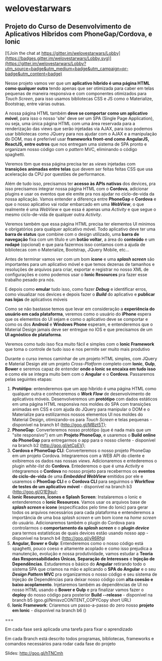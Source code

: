 # welovestarwars

## Projeto do Curso de Desenvolvimento de Aplicativos Híbridos com PhoneGap/Cordova, e Ionic

[![Join the chat at https://gitter.im/welovestarwars/Lobby](https://badges.gitter.im/welovestarwars/Lobby.svg)](https://gitter.im/welovestarwars/Lobby?utm_source=badge&utm_medium=badge&utm_campaign=pr-badge&utm_content=badge)

Nesse projeto vamos ver que um **aplicativo híbrido é uma página HTML como qualquer outra** tendo apenas que ser otimizada para caber em telas pequenas de maneira responsiva e com componentes otimizados para _Touch Screen_, para isso usamos bibliotecas CSS e JS como o Materialize, Bootstrap, entre várias outras.

A nossa página HTML também **deve se comportar como um aplicativo móvel**, para isso o nosso 'site' deve ser um SPA (Single Page Application), ou seja, uma única página HTML com uma área reservada para a renderização das views que serão injetadas via AJAX, para isso podemos usar bibliotecas como JQuery para nos ajudar com o AJAX e a manipulação do DOM, mas é preferível usar **frameworks front-end como AngularJS, ReactJS, entre outros** que nos entregam uma sistema de SPA pronto e organizam nosso código com o _pattern_ MVC, eliminando o código spaghetti.

Veremos tbm que essa página precisa ter as _views_ injetadas com **transições animadas entre telas** que devem ser feitas feitas CSS que usa aceleração da CPU por questões de performance.

Além de tudo isso, precisamos ter **acesso às APIs nativas** dos devices, pra isso precisamos integrar nossa página HTML com o **Cordova**, adicionar plugins e usar os eventos que ele emite pra nos ajudar no ciclo-de-vida da nossa aplicação. Vamos entender a diferença entre **PhoneGap** e **Cordova** e que o nosso aplicativo vai rodar embarcado em uma **_WebView_**, o que realmente é uma _WebView_ e que essa é apenas uma _Activity_ e que segue o mesmo ciclo-de-vida de qualquer outra _Activity_.

Veremos também que essa página HTML precisa ter elementos UI mínimos e obrigatórios para qualquer aplicativo móvel. Todo aplicativo deve ter uma **barra de status** que combine com o design utilizado, uma **barra de navegação** fixa com um título e um **botão voltar**, a área do **conteúdo** e um **rodapé** (opcional) e que para fazermos isso contamos com a ajuda de bibliotecas com o Materialize, Bootstrap, JQuery Mobile, etc...

Antes de terminar vamos ver com um bom **ícone** e uma **_splash screen_** são importantes para um aplicativo móvel e que temos dezenas de tamanhos e resoluções de arquivos para criar, exportar e registrar no nosso XML de configurações e como podemos usar o **Ionic Resources** pra fazer esse trabalho pesado pra nós.

E depois como **emular** tudo isso, como fazer **_Debug_** e identificar erros, como visualizar nos devices e depois fazer o **_Build_** do aplicativo e **publicar nas lojas** de aplicativos móveis

Como se não bastasse temos que levar em consideração a **experiência do usuário em cada plataforma**, veremos como o usuário do **iPhone** espera que os elementos do UI sejam e como o aplicativo deve se comportar e como os dos **Android** e **Windows Phone** esperam, e entenderemos que o Material Design jamais deve ser entregue no IOS e que precisamos de um **UI agnóstico de plataforma**.  

Veremos como tudo isso fica muito fácil e simples com o **Ionic Framework** que toma o controle de tudo isso e nos permite ser muito mais produtivo

Durante o curso iremos caminhar de um projeto HTML simples, com JQuery e Material Design até um projeto _Cross-Platform_ completo com **Ionic**, **Gulp**, **Bower** e seremos capaz de entender **onde o Ionic se encaixa em tudo isso** e como ele se integra muito bem com o **Angular** e o **Cordova**. Passaremos pelas seguintes etapas:

1. **Protótipo**: entenderemos que um app híbrido é uma página HTML como qualquer outra e conheceremos o **_Work Flow_** de desenvolvimento de aplicativos móveis. Desenvolveremos um **protótipo** com dados estáticos em uma página HTML responsiva nos moldes do SPA com transições animadas em CSS e com ajuda do JQuery para manipular o DOM e o Materialize para estilizarmos nossos elementos UI nos moldes do Material Design, otimizando-os para _Touch Screen_  e telas pequenas - disponível na branch b1 (http://goo.gl/MBzt5T);
2. **PhoneGap**: Converteremos nosso protótipo (que é nada mais que um "site responsivo") em um **Projeto PhoneGap**, e usaremos o **Build online do PhoneGap** para entregarmos o app para o nosso cliente - disponível na branch b2 (http://goo.gl/etCpEV);
3. **Cordova e PhoneGap CLI**: Converteremos o nosso projeto PhoneGap em um projeto Cordova. Integraremos com a WEB API do cliente e exibiremos os dados nas nossas _views_. Adicionaremos e entederemos o plugin _white-list_ do **Cordova**. Entederemos o que é uma _Activity_ e integraremos o **Cordova** no nosso projeto para recebermos os **eventos do ciclo-de-vida** de uma **_Embedded WebView_** emitidos por ele e usaremos o **PhonGap CLI** e o **Cordova CLI** para seguirmos o **Workflow de testes de um aplicativo móvel** - disponível na branch b3 (http://goo.gl/O1E9su);
4. **Ionic Resources, Ícones e Splash Screen**: Instalaremos o Ionic e entenderemos o **Ionic Resources**. Vamos usar os arquivos base de **_splash screen_ e ícone** (especificados pelo time do Ionic) para gerar todos os arquivos necessários para cada plataforma e entenderemos a importância de uma boa _splash screen_ e um bom ícone na _home screen_ do usuário. Adicionaremos também o plugin do Cordova para controlarmos o **comportamento da _splash screen_** e o **plugin _device_** para termos estatísticas de quais devices estão usando nosso app - disponível na branch b4 (http://goo.gl/yR6Rfg)
5. **Angular, Bower e Gulp**: Entenderemos como o nosso código está spaghetti, pouco coeso e altamente acoplado e como isso prejudica a manutenção, evolução e nossa produtividade, vamos estudar a **Teoria das Responsabilidades Únicas**, **Separação de Interesses** e **Injeção de Dependências**. Estudaremos o básico do **Angular** retirando todo o sistema SPA que criamos na mão e aplicando o **SPA do Angular** e o seu **_Design Pattern_ MVC** pra organizarmos o nosso código e seu sistema de Injeção de Dependências para deixar nosso código com **alta coesão e baixo acoplamento**. Injetaremos também as dependências de UI no nosso HTML usando o **Bower e Gulp** e pra finalizar vamos fazer o **deploy** do nosso código para posterior **Build --release** - disponível na branch b5 (goo.gl/NmisvzCONTENT_COPYCopy short URL)
6. **Ionic Framework**: Criaremos um passo-a-passo do zero nosso **projeto em Ionic** - disponível na branch b6 ()

===

Em cada fase será aplicada uma tarefa para fixar o aprendizado

Em cada Branch está descrito todos programas, bibliotecas, frameworks e comandos necessários para rodar cada fase do projeto

Slides: http://goo.gl/hTNCmh
